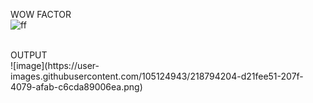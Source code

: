 WOW FACTOR<br>
![ff](https://user-images.githubusercontent.com/105124943/218796044-3a137f1e-cd10-47ef-b22c-b78eb3513ecd.gif)


<br>
OUTPUT<br>![image](https://user-images.githubusercontent.com/105124943/218794204-d21fee51-207f-4079-afab-c6cda89006ea.png)
